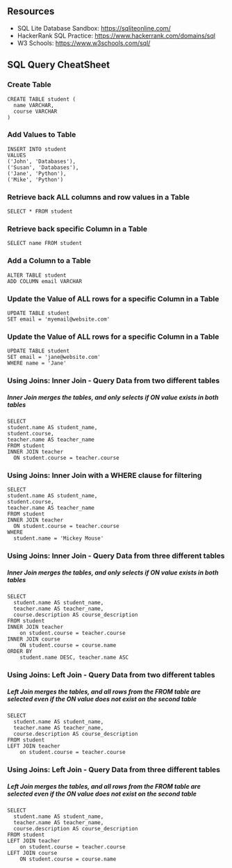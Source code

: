 ## Resources

- SQL Lite Database Sandbox: https://sqliteonline.com/
- HackerRank SQL Practice: https://www.hackerrank.com/domains/sql
- W3 Schools: https://www.w3schools.com/sql/

## SQL Query CheatSheet

### Create Table
```
CREATE TABLE student (
  name VARCHAR,
  course VARCHAR
)
```

### Add Values to Table
```
INSERT INTO student
VALUES
('John', 'Databases'),
('Susan', 'Databases'),
('Jane', 'Python'),
('Mike', 'Python')
```

### Retrieve back ALL columns and row values in a Table
```
SELECT * FROM student
```

### Retrieve back specific Column in a Table
```
SELECT name FROM student
```

### Add a Column to a Table
```
ALTER TABLE student
ADD COLUMN email VARCHAR
```

### Update the Value of ALL rows for a specific Column in a Table
```
UPDATE TABLE student
SET email = 'myemail@website.com'
```

### Update the Value of ALL rows for a specific Column in a Table
```
UPDATE TABLE student
SET email = 'jane@website.com'
WHERE name = 'Jane'
```

### Using Joins: Inner Join - Query Data from two different tables
##### Inner Join merges the tables, and only selects if ON value exists in both tables
```
SELECT 
student.name AS student_name,
student.course,
teacher.name AS teacher_name
FROM student
INNER JOIN teacher
  ON student.course = teacher.course
```

### Using Joins: Inner Join with a WHERE clause for filtering
```
SELECT 
student.name AS student_name,
student.course,
teacher.name AS teacher_name
FROM student
INNER JOIN teacher
  ON student.course = teacher.course
WHERE
  student.name = 'Mickey Mouse'
```
### Using Joins: Inner Join - Query Data from three different tables
##### Inner Join merges the tables, and only selects if ON value exists in both tables
```
SELECT
  student.name AS student_name,
  teacher.name AS teacher_name,
  course.description AS course_description
FROM student
INNER JOIN teacher 
	on student.course = teacher.course
INNER JOIN course
	ON student.course = course.name
ORDER BY
	student.name DESC, teacher.name ASC
```
### Using Joins: Left Join - Query Data from two different tables
##### Left Join merges the tables, and all rows from the FROM table are selected even if the ON value does not exist on the second table
```
SELECT
  student.name AS student_name,
  teacher.name AS teacher_name,
  course.description AS course_description
FROM student
LEFT JOIN teacher 
	on student.course = teacher.course
```
### Using Joins: Left Join - Query Data from three different tables
##### Left Join merges the tables, and all rows from the FROM table are selected even if the ON value does not exist on the second table
```
SELECT
  student.name AS student_name,
  teacher.name AS teacher_name,
  course.description AS course_description
FROM student
LEFT JOIN teacher 
	on student.course = teacher.course
LEFT JOIN course
	ON student.course = course.name
 ```
